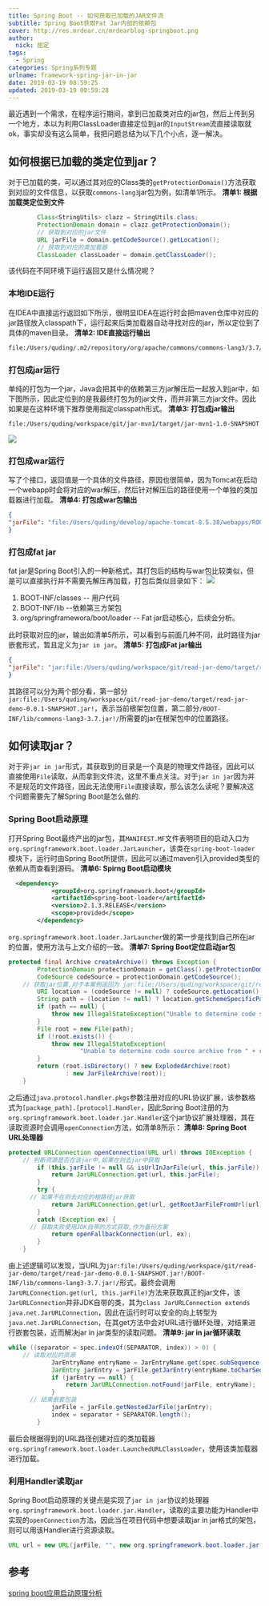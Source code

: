 ```yaml
---
title: Spring Boot -- 如何获取已加载的JAR文件流
subtitle: Spring Boot获取Fat Jar内部的依赖包
cover: http://res.mrdear.cn/mrdearblog-springboot.png
author: 
  nick: 屈定
tags:
  - Spring
categories: Spring系列专题
urlname: framework-spring-jar-in-jar
date: 2019-03-19 08:59:25
updated: 2019-03-19 08:59:28
---
```


最近遇到一个需求，在程序运行期间，拿到已加载类对应的jar包，然后上传到另一个地方，本以为利用ClassLoader直接定位到jar的`InputStream`流直接读取就ok，事实却没有这么简单，我把问题总结为以下几个小点，逐一解决。

## 如何根据已加载的类定位到jar？
对于已加载的类，可以通过其对应的Class类的`getProtectionDomain()`方法获取到对应的文件信息，以获取`commons-lang3`jar包为例，如清单1所示。
**清单1: 根据加载类定位到文件**
```java
        Class<StringUtils> clazz = StringUtils.class;
        ProtectionDomain domain = clazz.getProtectionDomain();
        // 获取到对应的jar文件
        URL jarFile = domain.getCodeSource().getLocation();
        // 获取到对应的类加载器
        ClassLoader classLoader = domain.getClassLoader();
```
该代码在不同环境下运行返回又是什么情况呢？
### 本地IDE运行
在IDEA中直接运行返回如下所示，很明显IDEA在运行时会把maven仓库中对应的jar路径放入classpath下，运行起来后类加载器自动寻找对应的jar，所以定位到了具体的maven目录。
**清单2: IDE直接运行输出**
```txt
file:/Users/quding/.m2/repository/org/apache/commons/commons-lang3/3.7/commons-lang3-3.7.jar
```

### 打包成jar运行
单纯的打包为一个jar，Java会把其中的依赖第三方jar解压后一起放入到jar中，如下图所示，因此定位到的是我最终打包为的jar文件，而并非第三方jar文件。因此如果是在这种环境下推荐使用指定classpath形式。
**清单3: 打包成jar输出**
```txt
file:/Users/quding/workspace/git/jar-mvn1/target/jar-mvn1-1.0-SNAPSHOT.jar
```
![](http://res.mrdear.cn/1552829550.png?imageMogr2/thumbnail/!100p)

### 打包成war运行
写了个接口，返回值是一个具体的文件路径，原因也很简单，因为Tomcat在启动一个webapp时会将对应的war解压，然后针对解压后的路径使用一个单独的类加载器进行加载。
**清单4: 打包成war包输出**
```json
{
"jarFile": "file:/Users/quding/develop/apache-tomcat-8.5.38/webapps/ROOT/WEB-INF/lib/commons-lang3-3.7.jar"
}
```
### 打包成fat jar
fat jar是Spring Boot引入的一种新格式，其打包后的结构与war包比较类似，但是可以直接执行并不需要先解压再加载，打包后类似目录如下：
![](http://res.mrdear.cn/1552834775.png?imageMogr2/thumbnail/!100p)
1. BOOT-INF/classes  -- 用户代码
2. BOOT-INF/lib  --依赖第三方架包
3. org/springframewora/boot/loader   -- Fat jar启动核心，后续会分析。

此时获取对应的jar，输出如清单5所示，可以看到与前面几种不同，此时路径为jar嵌套形式，暂且定义为`jar in jar`。
**清单5: 打包成Fat jar输出**
```json
{
"jarFile": "jar:file:/Users/quding/workspace/git/read-jar-demo/target/read-jar-demo-0.0.1-SNAPSHOT.jar!/BOOT-INF/lib/commons-lang3-3.7.jar!/"
}
```
其路径可以分为两个部分看，第一部分`jar:file:/Users/quding/workspace/git/read-jar-demo/target/read-jar-demo-0.0.1-SNAPSHOT.jar!`，表示当前根架包位置，第二部分`/BOOT-INF/lib/commons-lang3-3.7.jar!/`所需要的jar在根架包中的位置路径。

## 如何读取jar？
对于非`jar in jar`形式，其获取到的目录是一个真是的物理文件路径，因此可以直接使用`File`读取，从而拿到文件流，这里不重点关注。对于`jar in jar`因为并不是规范的文件路径，因此无法使用`File`直接读取，那么该怎么读呢？要解决这个问题需要先了解Spring Boot是怎么做的.

### Spring Boot启动原理
打开Spring Boot最终产出的jar包，其`MANIFEST.MF`文件表明项目的启动入口为`org.springframework.boot.loader.JarLauncher`，该类在`spring-boot-loader`模块下，运行时由Spring Boot所提供，因此可以通过maven引入provided类型的依赖从而查看到源码。
**清单6: Spirng Boot启动模块**
```xml
  <dependency>
            <groupId>org.springframework.boot</groupId>
            <artifactId>spring-boot-loader</artifactId>
            <version>2.1.3.RELEASE</version>
            <scope>provided</scope>
        </dependency>
```
`org.springframework.boot.loader.JarLauncher`做的第一步是找到自己所在jar的位置，使用方法与上文介绍的一致。
**清单7: Spring Boot定位启动jar包**
```java
protected final Archive createArchive() throws Exception {
		ProtectionDomain protectionDomain = getClass().getProtectionDomain();
		CodeSource codeSource = protectionDomain.getCodeSource();
    // 获取jar位置,对于本案例返回为 jar:file:/Users/quding/workspace/git/read-jar-demo/target/read-jar-demo-0.0.1-SNAPSHOT.jar!/
		URI location = (codeSource != null) ? codeSource.getLocation().toURI() : null;
		String path = (location != null) ? location.getSchemeSpecificPart() : null;
		if (path == null) {
			throw new IllegalStateException("Unable to determine code source archive");
		}
		File root = new File(path);
		if (!root.exists()) {
			throw new IllegalStateException(
					"Unable to determine code source archive from " + root);
		}
		return (root.isDirectory() ? new ExplodedArchive(root)
				: new JarFileArchive(root));
	}
```
之后通过`java.protocol.handler.pkgs`参数注册对应的URL协议扩展，该参数格式为`[package_path].[protocol].Handler`，因此Spring Boot注册的为`org.springframework.boot.loader.jar.Handler`这个jar协议扩展处理器，其在读取资源时会调用`openConnection`方法，如清单8所示：
**清单8: Spring Boot URL处理器**
```java
protected URLConnection openConnection(URL url) throws IOException {
    // 判断资源是否在该jar中,如果在则去jar中获取
		if (this.jarFile != null && isUrlInJarFile(url, this.jarFile)) {
			return JarURLConnection.get(url, this.jarFile);
		}
		try {
      // 如果不在则去对应的根路径jar获取
			return JarURLConnection.get(url, getRootJarFileFromUrl(url));
		}
		catch (Exception ex) {
      // 获取失败使用JDK自带的方式获取,作为备份方案
			return openFallbackConnection(url, ex);
		}
	}
```
由上述逻辑可以发现，当URL为`jar:file:/Users/quding/workspace/git/read-jar-demo/target/read-jar-demo-0.0.1-SNAPSHOT.jar!/BOOT-INF/lib/commons-lang3-3.7.jar!/`形式，最终会调用`JarURLConnection.get(url, this.jarFile)`方法来获取真正的jar文件，该`JarURLConnection`并非JDK自带的类，其为`class JarURLConnection extends java.net.JarURLConnection`，因此在运行时可以安全的向上转型为`java.net.JarURLConnection`，在其get方法中会对URL进行循环处理，对结果进行嵌套包装，近而解决jar in jar类型的读取问题。
**清单9: jar in jar循环读取**
```java
while ((separator = spec.indexOf(SEPARATOR, index)) > 0) {
    // 读取对应的资源
			JarEntryName entryName = JarEntryName.get(spec.subSequence(index, separator));
			JarEntry jarEntry = jarFile.getJarEntry(entryName.toCharSequence());
			if (jarEntry == null) {
				return JarURLConnection.notFound(jarFile, entryName);
			}
      // 结果嵌套包装
			jarFile = jarFile.getNestedJarFile(jarEntry);
			index = separator + SEPARATOR.length();
		}
```
最后会根据得到的URL路径创建对应的类加载器`org.springframework.boot.loader.LaunchedURLClassLoader`，使用该类加载器进行加载。

### 利用Handler读取jar
Spring Boot启动原理的关键点是实现了`jar in jar`协议的处理器`org.springframework.boot.loader.jar.Handler`，读取的主要功能为Handler中实现的`openConnection`方法，因此当在项目代码中想要读取jar in jar格式的架包，则可以用该Handler进行资源读取。
```java
URL url = new URL(jarFile, "", new org.springframework.boot.loader.jar.Handler());
```

## 参考
[spring boot应用启动原理分析](http://hengyunabc.github.io/spring-boot-application-start-analysis/)
